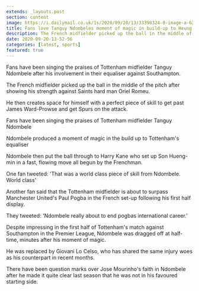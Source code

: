 ```yaml
---
extends: _layouts.post
section: content
image: https://i.dailymail.co.uk/1s/2020/09/20/13/33398324-0-image-a-62_1600605913167.jpg 
title: Fans love Tanguy Ndombeles moment of magic in build-up to Heung-min Sons opener 
description: The French midfielder picked up the ball in the middle of the pitch after showing his strength against Saints hard man Oriel Romeu. He then creates space for himself with a perfect piece of skill. 
date: 2020-09-20-13-52-56 
categories: [latest, sports] 
featured: true 
--- 
```

Fans have been singing the praises of Tottenham midfielder Tanguy Ndombele after his involvement in their equaliser against Southampton.

The French midfielder picked up the ball in the middle of the pitch after showing his strength against Saints hard man Oriel Romeu. 

He then creates space for himself with a perfect piece of skill to get past James Ward-Prowse and get Spurs on the attack.

Fans have been singing the praises of Tottenham midfielder Tanguy Ndombele

Ndombele produced a moment of magic in the build up to Tottenham's equaliser 

Ndombele then put the ball through to Harry Kane who set up Son Hueng-min in a fast, flowing move all begun by the Frenchman.

One fan tweeted: 'That was a world class piece of skill from Ndombele. World class'

Another fan said that the Tottenham midfielder is about to surpass Manchester United's Paul Pogba in the French set-up following his first half display. 

They tweeted: 'Ndombele really about to end pogbas international career.'





Despite impressing in the first half of Tottenham's match against Southampton in the Premier League, Ndombele was dragged off at half-time, minutes after his moment of magic.

He was replaced by Giovani Lo Celso, who has shared the same injury woes as his counterpart in recent months.

There have been question marks over Jose Mourinho's faith in Ndombele after he made it quite clear last season that he was not in his favoured starting side. 

